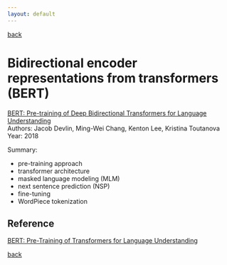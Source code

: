 ```yaml
---
layout: default
---
```


[back](../index.md)

# Bidirectional encoder representations from transformers (BERT)

[BERT: Pre-training of Deep Bidirectional Transformers for Language Understanding](https://arxiv.org/abs/1810.04805) <br>
Authors: Jacob Devlin, Ming-Wei Chang, Kenton Lee, Kristina Toutanova<br>
Year: 2018

Summary:
- pre-training approach
- transformer architecture
- masked language modeling (MLM)
- next sentence prediction (NSP)
- fine-tuning
- WordPiece tokenization

## Reference
[BERT: Pre-Training of Transformers for Language Understanding](https://medium.com/swlh/bert-pre-training-of-transformers-for-language-understanding-5214fba4a9af)

[back](../index.md)